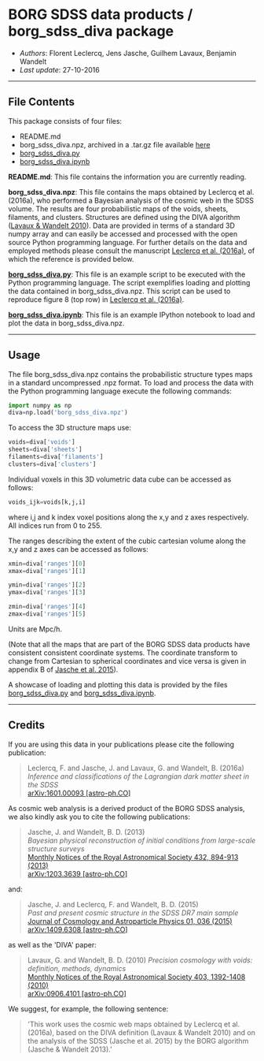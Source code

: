 **BORG SDSS data products** / **borg_sdss_diva package**
==============================================

* *Authors*: Florent Leclercq, Jens Jasche, Guilhem Lavaux, Benjamin Wandelt
* *Last update*: 27-10-2016

----------------------
**File Contents**
----------------------

This package consists of four files:
* README.md
* borg_sdss_diva.npz, archived in a .tar.gz file available [here](http://www.florent-leclercq.eu/data/borg_sdss_diva.tar.gz)
* [borg_sdss_diva.py](borg_sdss_diva.py)
* [borg_sdss_diva.ipynb](borg_sdss_diva.ipynb)

**README.md**:
	This file contains the information you are currently reading.

**borg_sdss_diva.npz**:
	This file contains the maps obtained by Leclercq et al. (2016a), who performed a Bayesian analysis of the cosmic web in the SDSS volume. The results are four probabilistic maps of the voids, sheets, filaments, and clusters. Structures are defined using the DIVA algorithm ([Lavaux & Wandelt 2010](https://arxiv.org/abs/0906.4101)). Data are provided in terms of a standard 3D numpy array and can easily be accessed and processed with the open source Python programming language. For further details on the data and employed methods please consult the manuscript [Leclercq et al. (2016a)](https://arxiv.org/abs/1601.00093), of which the reference is provided below.

**[borg_sdss_diva.py](borg_sdss_diva.py)**:
	This file is an example script to be executed with the Python programming language. The script exemplifies loading and plotting the data contained in borg_sdss_diva.npz. This script can be used to reproduce figure 8 (top row) in [Leclercq et al. (2016a)](https://arxiv.org/abs/1601.00093).

**[borg_sdss_diva.ipynb](borg_sdss_diva.ipynb)**:
	This file is an example IPython notebook to load and plot the data in borg_sdss_diva.npz.

----------------------
**Usage**
----------------------

The file borg_sdss_diva.npz contains the probabilistic structure types maps in a standard uncompressed .npz format. To load and process the data with the Python programming language execute the following commands:

```python
import numpy as np
diva=np.load('borg_sdss_diva.npz')
```

To access the 3D structure maps use: 

```python
voids=diva['voids']
sheets=diva['sheets']
filaments=diva['filaments']
clusters=diva['clusters']
```

Individual voxels in this 3D volumetric data cube can be accessed as follows:

```python
voids_ijk=voids[k,j,i]
```

where i,j and k index voxel positions along the x,y and z axes respectively. All indices run from 0 to 255.

The ranges describing the extent of the cubic cartesian volume along the x,y and z axes can be accessed as follows:

```python
xmin=diva['ranges'][0]
xmax=diva['ranges'][1]

ymin=diva['ranges'][2]
ymax=diva['ranges'][3]

zmin=diva['ranges'][4]
zmax=diva['ranges'][5]
```
Units are Mpc/h.

(Note that all the maps that are part of the BORG SDSS data products have consistent consistent coordinate systems. The coordinate transform to change from Cartesian to spherical coordinates and vice versa is given in appendix B of [Jasche et al. 2015](https://arxiv.org/abs/1409.6308)).

A showcase of loading and plotting this data is provided by the files [borg_sdss_diva.py](borg_sdss_diva.py) and [borg_sdss_diva.ipynb](borg_sdss_diva.ipynb).

----------------------
**Credits**
----------------------

If you are using this data in your publications please cite the
following publication:

> Leclercq, F. and Jasche, J. and Lavaux, G. and Wandelt, B. (2016a)<br />
> *Inference and classifications of the Lagrangian dark matter sheet in the SDSS*<br />
> [arXiv:1601.00093 [astro-ph.CO]](https://arxiv.org/abs/1601.00093)

As cosmic web analysis is a derived product of the BORG SDSS analysis, we also kindly ask you to cite the following publications:

> Jasche, J. and Wandelt, B. D. (2013)<br />
> *Bayesian physical reconstruction of initial conditions from large-scale structure surveys*<br />
> [Monthly Notices of the Royal Astronomical Society 432, 894-913 (2013)](http://dx.doi.org/10.1093/mnras/stt449)<br />
> [arXiv:1203.3639 [astro-ph.CO]](https://arxiv.org/abs/1203.3639)

and:

> Jasche, J. and Leclercq, F. and Wandelt, B. D. (2015)<br />
> *Past and present cosmic structure in the SDSS DR7 main sample*<br />
> [Journal of Cosmology and Astroparticle Physics 01, 036 (2015)](http://dx.doi.org/10.1088/1475-7516/2013/11/048)<br />
> [arXiv:1409.6308 [astro-ph.CO]](https://arxiv.org/abs/1409.6308)

as well as the 'DIVA' paper:

> Lavaux, G. and Wandelt, B. D. (2010)
> *Precision cosmology with voids: definition, methods, dynamics*<br />
> [Monthly Notices of the Royal Astronomical Society 403, 1392-1408 (2010)](http://dx.doi.org/10.1111/j.1365-2966.2010.16197.x)<br />
> [arXiv:0906.4101 [astro-ph.CO]](https://arxiv.org/abs/0906.4101)

We suggest, for example, the following sentence:
> 'This work uses the cosmic web maps obtained by Leclercq et al. (2016a), based on the DIVA definition (Lavaux & Wandelt 2010) and on the analysis of the SDSS (Jasche et al. 2015) by the BORG algorithm (Jasche & Wandelt 2013).'
